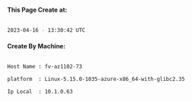 
   
#### This Page Create at:

```bash

2023-04-16 - 13:30:42 UTC

```

#### Create By Machine:

```bash

Host Name : fv-az1102-73

platform  : Linux-5.15.0-1035-azure-x86_64-with-glibc2.35

Ip Local  : 10.1.0.63

```

